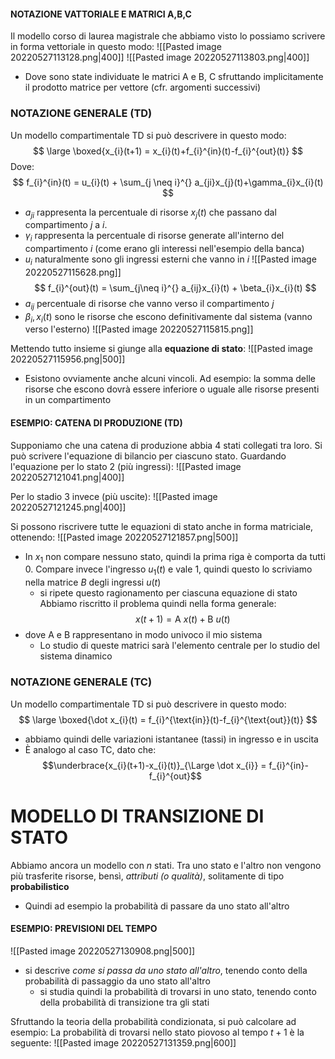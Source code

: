 #### NOTAZIONE VATTORIALE E MATRICI A,B,C
Il modello corso di laurea magistrale che abbiamo visto lo possiamo scrivere in forma vettoriale in questo modo:
![[Pasted image 20220527113128.png|400]]
![[Pasted image 20220527113803.png|400]]
- Dove sono state individuate le matrici $\text{A}$ e $\text{B}$, $\text{C}$ sfruttando implicitamente il prodotto matrice per vettore (cfr. argomenti successivi)


### NOTAZIONE GENERALE (TD)
Un modello compartimentale TD si può descrivere in questo modo:
$$
\large \boxed{x_{i}(t+1) = x_{i}(t)+f_{i}^{in}(t)-f_{i}^{out}(t)}
$$
Dove:
$$
f_{i}^{in}(t) = u_{i}(t) + \sum_{j \neq i}^{} a_{ji}x_{j}(t)+\gamma_{i}x_{i}(t)
$$
- $a_{ji}$ rappresenta la percentuale di risorse $x_{j}(t)$ che passano dal compartimento $j$ a $i$.
- $\gamma_{i}$ rappresenta la percentuale di risorse generate all'interno del compartimento $i$ (come erano gli interessi nell'esempio della banca)
- $u_{i}$ naturalmente sono gli ingressi esterni che vanno in $i$
![[Pasted image 20220527115628.png]]
$$
f_{i}^{out}(t) = \sum_{j\neq i}^{} a_{ij}x_{i}(t) + \beta_{i}x_{i}(t)
$$
- $a_{ij}$ percentuale di risorse che vanno verso il compartimento $j$
- $\beta_{i}, x_{i}(t)$ sono le risorse che escono definitivamente dal sistema (vanno verso l'esterno)
![[Pasted image 20220527115815.png]]


Mettendo tutto insieme si giunge alla **equazione di stato**:
![[Pasted image 20220527115956.png|500]]
- Esistono ovviamente anche alcuni vincoli. Ad esempio: la somma delle risorse che escono dovrà essere inferiore o uguale alle risorse presenti in un compartimento

#### ESEMPIO: CATENA DI PRODUZIONE (TD)
Supponiamo che una catena di produzione abbia $4$ stati collegati tra loro. Si può scrivere l'equazione di bilancio per ciascuno stato.
Guardando l'equazione per lo stato $2$ (più ingressi):
![[Pasted image 20220527121041.png|400]]

Per lo stadio $3$ invece (più uscite):
![[Pasted image 20220527121245.png|400]]


Si possono riscrivere tutte le equazioni di stato anche in forma matriciale, ottenendo:
![[Pasted image 20220527121857.png|500]]

- In $x_{1}$ non compare nessuno stato, quindi la prima riga è comporta da tutti $0$. Compare invece l'ingresso $u_{1}(t)$ e vale $1$, quindi questo lo scriviamo nella matrice $B$ degli ingressi $u(t)$
	- si ripete questo ragionamento per ciascuna equazione di stato
Abbiamo riscritto il problema quindi nella forma generale:
$$
x(t+1) = \text{A} \ x(t) + \text{B} \ u(t)
$$
- dove $\text{A}$ e $\text{B}$ rappresentano in modo univoco il mio sistema
	- Lo studio di queste matrici sarà l'elemento centrale per lo studio del sistema dinamico


### NOTAZIONE GENERALE (TC)
Un modello compartimentale TD si può descrivere in questo modo:
$$
\large \boxed{\dot x_{i}(t) = f_{i}^{\text{in}}(t)-f_{i}^{\text{out}}(t)}
$$
- abbiamo quindi delle variazioni istantanee (tassi) in ingresso e in uscita
- È analogo al caso TC, dato che: $$\underbrace{x_{i}(t+1)-x_{i}(t)}_{\Large \dot x_{i}} = f_{i}^{in}-f_{i}^{out}$$ 
# MODELLO DI TRANSIZIONE DI STATO
Abbiamo ancora un modello con $n$ stati. Tra uno stato e l'altro non vengono più trasferite risorse, bensì, *attributi (o qualità)*, solitamente di tipo **probabilistico**
- Quindi ad esempio la probabilità di passare da uno stato all'altro

#### ESEMPIO: PREVISIONI DEL TEMPO
![[Pasted image 20220527130908.png|500]]

- si descrive *come si passa da uno stato all'altro*, tenendo conto della probabilità di passaggio da uno stato all'altro
	- si studia quindi la probabilità di trovarsi in uno stato, tenendo conto della probabilità di transizione tra gli stati

Sfruttando la teoria della probabilità condizionata, si può calcolare ad esempio:
La probabilità di trovarsi nello stato piovoso al tempo $t+1$ è la seguente:
![[Pasted image 20220527131359.png|600]]





